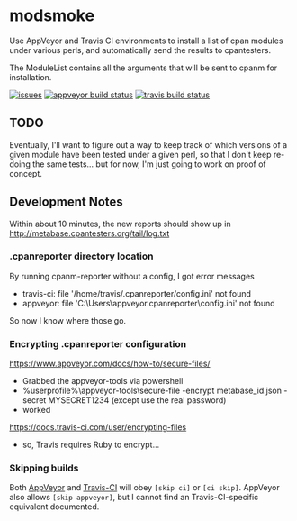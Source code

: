 # modsmoke

Use AppVeyor and Travis CI environments to install a list of cpan modules under various perls, and automatically send the results to cpantesters.

The ModuleList contains all the arguments that will be sent to cpanm for installation.

<div>
    <a href="https://github.com/pryrt/modsmoke/issues"><img src="https://img.shields.io/github/issues/pryrt/modsmoke.svg" alt="issues" title="issues"></a>
    <a href="https://ci.appveyor.com/project/pryrt/modsmoke"><img src="https://ci.appveyor.com/api/projects/status/1rqdroon682snre8?svg=true" alt="appveyor build status" title="appveyor build status"></a>
    <a href="https://travis-ci.org/pryrt/modsmoke"><img src="https://travis-ci.org/pryrt/modsmoke.svg?branch=master" alt="travis build status" title="travis build status"></a>
</div>

## TODO

Eventually, I'll want to figure out a way to keep track of which versions of a given module have been tested under a given perl, so that I don't keep re-doing the same tests... but for now, I'm just going to work on proof of concept.

## Development Notes

Within about 10 minutes, the new reports should show up in http://metabase.cpantesters.org/tail/log.txt

### .cpanreporter directory location
By running cpanm-reporter without a config, I got error messages
* travis-ci: file '/home/travis/.cpanreporter/config.ini' not found
* appveyor: file 'C:\Users\appveyor\.cpanreporter\config.ini' not found

So now I know where those go.

### Encrypting .cpanreporter configuration

https://www.appveyor.com/docs/how-to/secure-files/
* Grabbed the appveyor-tools via powershell
* %userprofile%\appveyor-tools\secure-file -encrypt metabase_id.json -secret MYSECRET1234
  (except use the real password)
* worked

https://docs.travis-ci.com/user/encrypting-files
* so, Travis requires Ruby to encrypt...

### Skipping builds

Both [AppVeyor](https://www.appveyor.com/docs/how-to/filtering-commits/) and [Travis-CI](https://docs.travis-ci.com/user/customizing-the-build/) will obey `[skip ci]` or `[ci skip]`.
AppVeyor also allows `[skip appveyor]`, but I cannot find an Travis-CI-specific equivalent documented.
